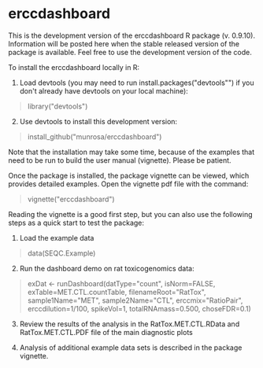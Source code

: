 erccdashboard
=============
This is the development version of the erccdashboard R package (v. 0.9.10).
Information will be posted here when the stable released version of the package
is available.
Feel free to use the development version of the code.

To install the erccdashboard locally in R:

1. Load devtools (you may need to run install.packages("devtools"") 
if you don't already have devtools on your local machine):

> library("devtools")

2. Use devtools to install this development version:

> install_github("munrosa/erccdashboard")

Note that the installation may take some time, because of the examples that need
to be run to build the user manual (vignette). Please be patient.

Once the package is installed, the package vignette can be viewed, which 
provides detailed examples. Open the vignette pdf file with the command:

> vignette("erccdashboard")

Reading the vignette is a good first step, but you can also use the following
steps as a quick start to test the package:

1. Load the example data

> data(SEQC.Example)

2. Run the dashboard demo on rat toxicogenomics data:

> exDat <- runDashboard(datType="count", isNorm=FALSE,
                       exTable=MET.CTL.countTable,
                       filenameRoot="RatTox", sample1Name="MET",
                       sample2Name="CTL", erccmix="RatioPair",
                       erccdilution=1/100, spikeVol=1,
                       totalRNAmass=0.500, choseFDR=0.1)

3. Review the results of the analysis in the RatTox.MET.CTL.RData and
   RatTox.MET.CTL.PDF file of the main diagnostic plots

4. Analysis of additional example data sets is described in the package vignette.